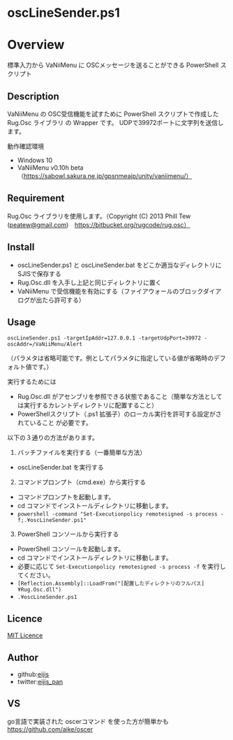 oscLineSender.ps1
====

# Overview

標準入力から VaNiiMenu に OSCメッセージを送ることができる PowerShell スクリプト

## Description

VaNiiMenu の OSC受信機能を試すために PowerShell スクリプトで作成した Rug.Osc ライブラリ の Wrapper です。
UDPで39972ポートに文字列を送信します。

動作確認環境
- Windows 10
- VaNiiMenu v0.10h beta（https://sabowl.sakura.ne.jp/gpsnmeajp/unity/vaniimenu/）

## Requirement

Rug.Osc ライブラリを使用します。（Copyright (C) 2013 Phill Tew (peatew@gmail.com)　https://bitbucket.org/rugcode/rug.osc）

## Install

- oscLineSender.ps1 と oscLineSender.bat をどこか適当なディレクトリにSJISで保存する
- Rug.Osc.dll を入手し上記と同じディレクトリに置く
- VaNiiMenu で受信機能を有効にする（ファイアウォールのブロックダイアログが出たら許可する）

## Usage

```
oscLineSender.ps1 -targetIpAddr=127.0.0.1 -targetUdpPort=39972 -oscAddr=/VaNiiMenu/Alert
```
（パラメタは省略可能です。例としてパラメタに指定している値が省略時のデフォルト値です。）

実行するためには
- Rug.Osc.dll がアセンブリを参照できる状態であること（簡単な方法としては実行するカレントディレクトリに配置すること）
- PowerShellスクリプト（.ps1 拡張子）のローカル実行を許可する設定がされていること
が必要です。

以下の３通りの方法があります。

1. バッチファイルを実行する（一番簡単な方法）
- oscLineSender.bat を実行する

2. コマンドプロンプト（cmd.exe）から実行する
- コマンドプロンプトを起動します。
- cd コマンドでインストールディレクトリに移動します。
- `powershell -command "Set-Executionpolicy remotesigned -s process -f;.¥oscLineSender.ps1"`

3. PowerShell コンソールから実行する
- PowerShell コンソールを起動します。
- cd コマンドでインストールディレクトリに移動します。
- 必要に応じて `Set-Executionpolicy remotesigned -s process -f` を実行してください。
- `[Reflection.Assembly]::LoadFrom("[配置したディレクトリのフルパス]¥Rug.Osc.dll")`
- `.¥oscLineSender.ps1`

## Licence

[MIT Licence](https://github.com/eijis-pan/tkchVrcVaNiiUtils/LICENCE.txt) 

## Author

- github:[eijis](https://github.com/eijis-pan) 
- twitter:[eijis_pan](https://twitter.com/eijis_pan)

## VS

go言語で実装された oscerコマンド を使った方が簡単かも
https://github.com/aike/oscer

